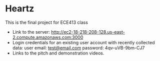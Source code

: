 # Heartz 

This is the final project for ECE413 class

- Link to the server: http://ec2-18-218-208-128.us-east-2.compute.amazonaws.com:3000
- Login credentials for an existing user account with recently collected data:
    user email: test@email.com
    password: 4qv-uVB-9bm-CJ7
- Links to the pitch and demonstration videos.  

